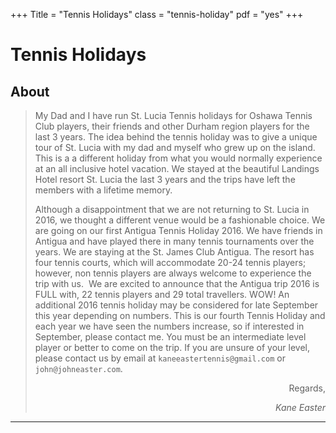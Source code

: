 +++
Title = "Tennis Holidays"
class = "tennis-holiday"
pdf = "yes"
+++

# Tennis Holidays

## About

> My Dad and I have run St. Lucia Tennis holidays for Oshawa Tennis Club
> players, their friends and other Durham region players for the last 3 years.
> The idea behind the tennis holiday was to give a unique tour of St. Lucia with
> my dad and myself who grew up on the island.  This is a a different holiday from what
> you would normally experience at an all inclusive hotel vacation. We stayed at
> the beautiful Landings Hotel resort St. Lucia the last 3 years and the trips
> have left the members with a lifetime memory.  
>
> Although a disappointment that we are not returning to St. Lucia in 2016, we
> thought a different venue would be a fashionable choice.  We are going on our
> first Antigua Tennis Holiday 2016. We have friends in Antigua and have played
> there in many tennis tournaments over the years. We are staying at the St.
> James Club Antigua. The resort has four tennis courts, which will accommodate
> 20-24 tennis players; however, non tennis players are always welcome to
> experience the trip with us.  We are excited to announce that the Antigua trip
> 2016 is FULL with, 22 tennis players and 29 total travellers. WOW!  An
> additional 2016 tennis holiday may be considered for late September this year
> depending on numbers.  This is our fourth Tennis Holiday and each year we have
> seen the numbers increase, so if interested in September, please contact
> me. You must be an intermediate level player or better to come on the trip. If
> you are unsure of your level, please contact us by email at
> `kaneeastertennis@gmail.com` or `john@johneaster.com`.
>
>
> <div style="text-align:right">
> <p>Regards,</p>
> <i>Kane Easter</i>
> </div>

---

<canvas width=800 download=yes pdf=/pdfs/tennis-holiday-2016.pdf></canvas>

<style>
.tennis-holiday blockquote {
    max-width: 600px;
    margin-left: auto;
    margin-right: auto;
    text-align: justify;
    border: none;
}
</style>
